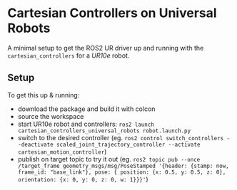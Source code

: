 # Cartesian Controllers on Universal Robots

A minimal setup to get the ROS2 UR driver up and running with the `cartesian_controllers` for a *UR10e* robot.

## Setup

To get this up & running:
- download the package and build it with colcon
- source the workspace
- start UR10e robot and controllers: `ros2 launch cartesian_controllers_universal_robots robot.launch.py`
- switch to the desired controller (eg. `ros2 control switch_controllers --deactivate scaled_joint_trajectory_controller --activate cartesian_motion_controller`)
- publish on target topic to try it out (eg. `ros2 topic pub --once /target_frame geometry_msgs/msg/PoseStamped '{header: {stamp: now, frame_id: "base_link"}, pose: { position: {x: 0.5, y: 0.5, z: 0}, orientation: {x: 0, y: 0, z: 0, w: 1}}}'`)
